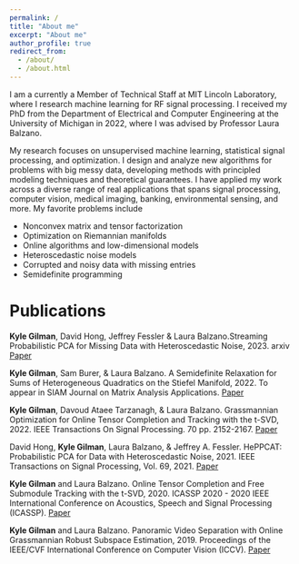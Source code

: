 ```yaml
---
permalink: /
title: "About me"
excerpt: "About me"
author_profile: true
redirect_from: 
  - /about/
  - /about.html
---
```


I am a currently a Member of Technical Staff at MIT Lincoln Laboratory, where I research machine learning for RF signal processing. I received my PhD from the Department of Electrical and Computer Engineering at the University of Michigan in 2022, where I was advised by Professor Laura Balzano. 

My research focuses on unsupervised machine learning, statistical signal processing, and optimization. I design and analyze new algorithms for problems with big messy data, developing methods with principled modeling techniques and theoretical guarantees. I have applied my work across a diverse range of real applications that spans signal processing, computer vision, medical imaging, banking, environmental sensing, and more. My favorite problems include
<ul>
  <li>Nonconvex matrix and tensor factorization</li>
  <li>Optimization on Riemannian manifolds</li>
  <li>Online algorithms and low-dimensional models</li>
  <li>Heteroscedastic noise models</li>
  <li>Corrupted and noisy data with missing entries</li>
  <li>Semidefinite programming</li>
</ul>

Publications
======
<b>Kyle Gilman</b>, David Hong, Jeffrey Fessler & Laura Balzano.Streaming Probabilistic PCA for Missing Data with Heteroscedastic Noise, 2023. arxiv [Paper](https://arxiv.org/abs/2310.06277)

<b>Kyle Gilman</b>, Sam Burer, & Laura Balzano. A Semidefinite Relaxation for Sums of Heterogeneous Quadratics on the Stiefel Manifold, 2022. To appear in SIAM Journal on Matrix Analysis Applications. [Paper](https://arxiv.org/abs/2205.13653)

<b>Kyle Gilman</b>, Davoud Ataee Tarzanagh, & Laura Balzano. Grassmannian Optimization for Online Tensor Completion and Tracking with the t-SVD, 2022. IEEE Transactions On Signal Processing. 70 pp. 2152-2167. [Paper](https://arxiv.org/abs/2001.11419)

David Hong, <b>Kyle Gilman</b>, Laura Balzano, & Jeffrey A. Fessler. HePPCAT: Probabilistic PCA for Data with Heteroscedastic Noise, 2021. IEEE Transactions on Signal Processing, Vol. 69, 2021. [Paper](https://arxiv.org/abs/2101.03468)

<b>Kyle Gilman</b> and Laura Balzano. Online Tensor Completion and Free Submodule Tracking with the t-SVD, 2020. ICASSP 2020 - 2020 IEEE International Conference on Acoustics, Speech and Signal Processing (ICASSP). [Paper](https://ieeexplore.ieee.org/document/9053199)

<b>Kyle Gilman</b> and Laura Balzano. Panoramic Video Separation with Online Grassmannian Robust Subspace Estimation, 2019. Proceedings of the IEEE/CVF International Conference on Computer Vision (ICCV). [Paper](https://ieeexplore.ieee.org/document/9022344)



